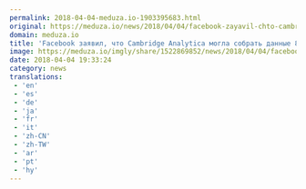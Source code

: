 ```yaml
---
permalink: 2018-04-04-meduza.io-1903395683.html
original: https://meduza.io/news/2018/04/04/facebook-zayavil-chto-cambridge-analytica-mogla-sobrat-dannye-87-millionov-polzovateley-sotsseti-ranshe-rech-shla-o-50-millionah
domain: meduza.io
title: 'Facebook заявил, что Cambridge Analytica могла собрать данные 87 миллионов пользователей соцсети. Раньше речь шла о 50 миллионах'
image: https://meduza.io/imgly/share/1522869852/news/2018/04/04/facebook-zayavil-chto-cambridge-analytica-mogla-sobrat-dannye-87-millionov-polzovateley-sotsseti-ranshe-rech-shla-o-50-millionah
date: 2018-04-04 19:33:24
category: news
translations: 
 - 'en'
 - 'es'
 - 'de'
 - 'ja'
 - 'fr'
 - 'it'
 - 'zh-CN'
 - 'zh-TW'
 - 'ar'
 - 'pt'
 - 'hy'
---
```


